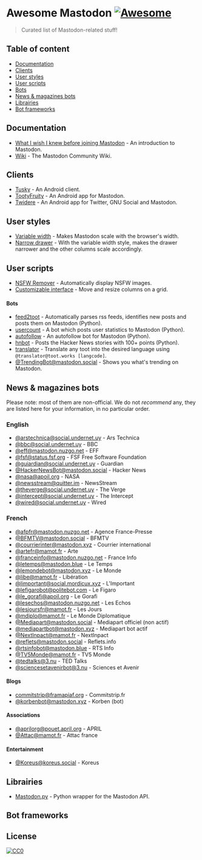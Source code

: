 # Awesome Mastodon [![Awesome](https://cdn.rawgit.com/sindresorhus/awesome/d7305f38d29fed78fa85652e3a63e154dd8e8829/media/badge.svg)](https://github.com/sindresorhus/awesome)

> Curated list of Mastodon-related stuff!

## Table of content

* [Documentation](#documentation)
* [Clients](#clients)
* [User styles](#user-styles)
* [User scripts](#user-scripts)
* [Bots](#bots)
* [News & magazines bots](#news-magazines-bots)
* [Librairies](#librairies)
* [Bot frameworks](#bot-frameworks)

## Documentation

* [What I wish I knew before joining Mastodon](https://hackernoon.com/what-i-wish-i-knew-before-joining-mastodon-7a17e7f12a2b) - An introduction to Mastodon.
* [Wiki](https://en.mstdn.wiki/Main_Page) - The Mastodon Community Wiki.

## Clients

* [Tusky](https://play.google.com/store/apps/details?id=com.keylesspalace.tusky) - An Android client.
* [TootyFruity](https://play.google.com/store/apps/details?id=ch.kevinegli.tootyfruity221258) - An Android app for Mastodon.
* [Twidere](https://f-droid.org/repository/browse/?fdid=org.mariotaku.twidere) - An Android app for Twitter, GNU Social and Mastodon.

## User styles

* [Variable width](https://userstyles.org/styles/139721/mastodon-variable-width) - Makes Mastodon scale with the browser's width.
* [Narrow drawer](https://userstyles.org/styles/141457/mastodon-dynamic-wide-columns-narrow-drawer) - With the variable width style, makes the drawer narrower and the other columns scale accordingly.

## User scripts

* [NSFW Remover](https://greasyfork.org/fr/scripts/29228-mastodon-nsfw-remover) - Automatically display NSFW images.
* [Customizable interface](https://openuserjs.org/scripts/bl00m/Mastodon_Customizable_Interface) - Move and resize columns on a grid.

#### Bots

* [feed2toot](https://gitlab.com/chaica/feed2toot) - Automatically parses rss feeds, identifies new posts and posts them on Mastodon (Python).
* [usercount](https://github.com/josefkenny/usercount) - A bot which posts user statistics to Mastodon (Python).
* [autofollow](https://github.com/gled-rs/mastodon-autofollow) - An autofollow bot for Mastodon (Python).
* [hnbot](https://github.com/raymestalez/mastodon-hnbot) - Posts the Hacker News stories with 100+ points (Python).
* [translator](https://christopher.su/projects/translator/) - Translate any toot into the desired language using `@translator@toot.works [langcode]`.
* [@TrendingBot@mastodon.social](https://mastodon.social/@TrendingBot) - Shows you what's trending on Mastodon.

## News & magazines bots
Please note: most of them are non-official. We do not *recommend* any, they are listed here for your information, in no particular order.

### English

* [@arstechnica@social.undernet.uy](https://social.undernet.uy/@arstechnica) - Ars Technica
* [@bbc@social.undernet.uy](https://social.undernet.uy/@bbc) - BBC
* [@eff@mastodon.nuzgo.net](https://mastodon.nuzgo.net/@eff) - EFF
* [@fsf@status.fsf.org](https://status.fsf.org/@fsf) - FSF Free Software Foundation
* [@guiardian@social.undernet.uy](https://social.undernet.uy/@guardian) - Guardian
* [@HackerNewsBot@mastodon.social](https://mastodon.social/@HackerNewsBot) - Hacker News
* [@nasa@apoil.org](https://apoil.org/@nasa) - NASA
* [@newsstream@quitter.im](https://quitter.im/@newsstream) - NewsStream
* [@theverge@social.undernet.uy](https://social.undernet.uy/@theverge) - The Verge
* [@intercept@social.undernet.uy](https://social.undernet.uy/@intercept) - The Intercept
* [@wired@social.undernet.uy](https://social.undernet.uy/@wired) - Wired

### French


* [@afpfr@mastodon.nuzgo.net](https://mastodon.nuzgo.net/@afpfr) - Agence France-Presse
* [@BFMTV@mastodon.social](https://mastodon.social/@BFMTV) - BFMTV
* [@courrierinter@mastodon.xyz](https://mastodon.xyz/@courrierinter) - Courrier international
* [@artefr@mamot.fr](https://mamot.fr/@artefr) - Arte
* [@franceinfo@mastodon.nuzgo.net](https://mastodon.nuzgo.net/@franceinfo) - France Info
* [@letemps@mastodon.blue](https://mastodon.blue/@letemps) - Le Temps
* [@lemondebot@mastodon.xyz](https://mastodon.xyz/@lemondebot) - Le Monde
* [@libe@mamot.fr](https://mamot.fr/@libe) - Libération
* [@limportant@social.mordicux.xyz](https://social.mordicux.xyz/@limportant) - L'Important
* [@lefigarobot@politebot.com](https://politebot.com/@lefigarobot) - Le Figaro
* [@le_gorafi@apoil.org](https://apoil.org/@le_gorafi) - Le Gorafi
* [@lesechos@mastodon.nuzgo.net](https://mastodon.nuzgo.net/@lesechos) - Les Echos
* [@lesjoursfr@mamot.fr](https://mamot.fr/@lesjoursfr) - Les Jours
* [@mdiplo@mamot.fr](https://mamot.fr/@mdiplo) - Le Monde Diplomatique
* [@Mediapart@mastodon.social](https://mastodon.social/@Mediapart) - Mediapart officiel (non actif)
* [@mediapartbot@mastodon.xyz](https://mastodon.xyz/@mediapart) - Mediapart bot actif
* [@NextInpact@mamot.fr](https://mamot.fr/@NextInpact) - NextInpact
* [@reflets@mastodon.social](https://mastodon.social/@reflets) - Reflets.info
* [@rtsinfobot@mastodon.blue](https://mastodon.blue/@rtsinfobot) - RTS Info
* [@TV5Monde@mamot.fr](https://mamot.fr/@TV5Monde) - TV5 Monde
* [@tedtalks@3.nu](https://3.nu/@tedtalks) - TED Talks
* [@sciencesetavenirbot@3.nu](https://3.nu/@sciencesetavenir) - Sciences et Avenir

#### Blogs
* [commitstrip@framapiaf.org](https://framapiaf.org/@commitstrip) - Commitstrip.fr
* [@korbenbot@mastodon.xyz](https://mastodon.xyz/@korbenbot) - Korben (bot)

#### Associations
* [@aprilorg@pouet.april.org](https://april.org/@aprilorg) - APRIL
* [@Attac@mamot.fr](https://mamot.fr/@Attac) - Attac france

#### Entertainment
* [@Koreus@koreus.social](https://koreus.social/@Koreus) - Koreus

## Librairies

* [Mastodon.py](https://github.com/halcy/Mastodon.py) - Python wrapper for the Mastodon API.

## Bot frameworks


## License

[![CC0](http://mirrors.creativecommons.org/presskit/buttons/88x31/svg/cc-zero.svg)](https://creativecommons.org/publicdomain/zero/1.0/)
